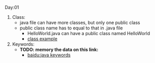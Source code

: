 Day:01
1. Class:
    * java file can have more classes, but only one public class
    * public class name has to equal to that in .java file
        * HelloWorld.java can have a public class named HelloWorld
        * [class example](../Codes/HelloWorld.java)
2. Keywords:
   * __TODO: memory the data on this link:__
     * [baidu:java keywords](https://baike.baidu.com/item/java关键字/5808816)